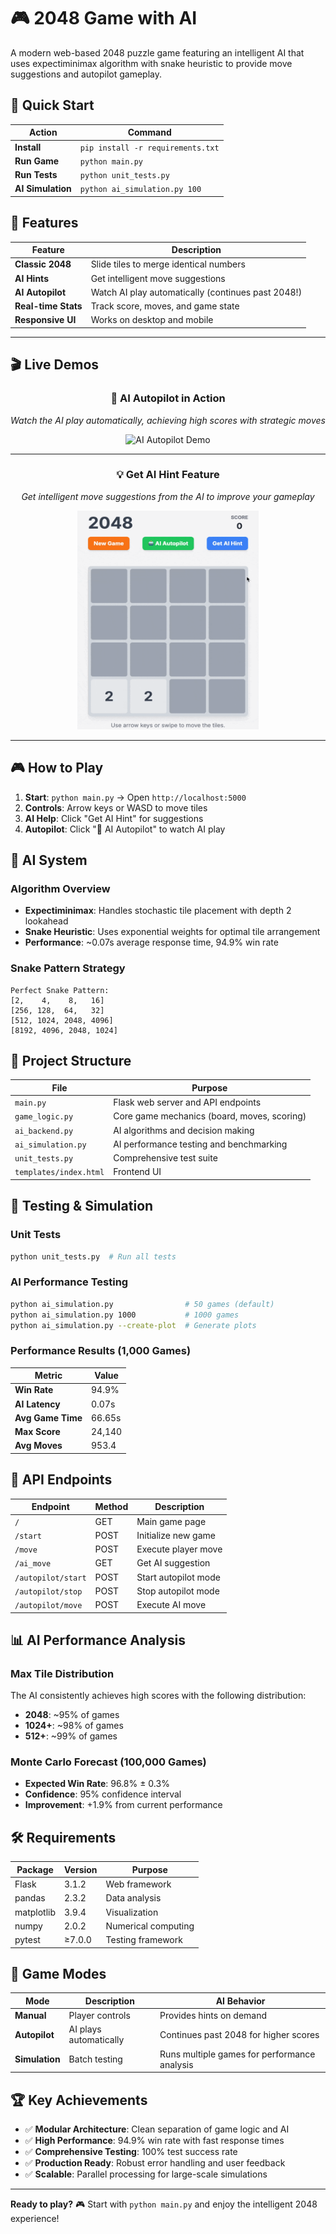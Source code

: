 # 🎮 2048 Game with AI

A modern web-based 2048 puzzle game featuring an intelligent AI that uses expectiminimax algorithm with snake heuristic to provide move suggestions and autopilot gameplay.

## 🚀 Quick Start

| Action | Command |
|--------|---------|
| **Install** | `pip install -r requirements.txt` |
| **Run Game** | `python main.py` |
| **Run Tests** | `python unit_tests.py` |
| **AI Simulation** | `python ai_simulation.py 100` |

## 🎯 Features

| Feature | Description |
|---------|-------------|
| **Classic 2048** | Slide tiles to merge identical numbers |
| **AI Hints** | Get intelligent move suggestions |
| **AI Autopilot** | Watch AI play automatically (continues past 2048!) |
| **Real-time Stats** | Track score, moves, and game state |
| **Responsive UI** | Works on desktop and mobile |

---

## 🎬 Live Demos

<div align="center">

### 🤖 AI Autopilot in Action
*Watch the AI play automatically, achieving high scores with strategic moves*

<img src="media/AI_autopilot.gif" alt="AI Autopilot Demo">

---

### 💡 Get AI Hint Feature  
*Get intelligent move suggestions from the AI to improve your gameplay*

<img src="media/Get_AI_Hint.gif" width="290" height="350" alt="Get AI Hint Demo">

</div>

---

## 🎮 How to Play

1. **Start**: `python main.py` → Open `http://localhost:5000`
2. **Controls**: Arrow keys or WASD to move tiles
3. **AI Help**: Click "Get AI Hint" for suggestions
4. **Autopilot**: Click "🤖 AI Autopilot" to watch AI play

## 🤖 AI System

### Algorithm Overview
- **Expectiminimax**: Handles stochastic tile placement with depth 2 lookahead
- **Snake Heuristic**: Uses exponential weights for optimal tile arrangement
- **Performance**: ~0.07s average response time, 94.9% win rate

### Snake Pattern Strategy
```
Perfect Snake Pattern:
[2,    4,    8,   16]
[256, 128,  64,   32]
[512, 1024, 2048, 4096]
[8192, 4096, 2048, 1024]
```

## 📁 Project Structure

| File | Purpose |
|------|---------|
| `main.py` | Flask web server and API endpoints |
| `game_logic.py` | Core game mechanics (board, moves, scoring) |
| `ai_backend.py` | AI algorithms and decision making |
| `ai_simulation.py` | AI performance testing and benchmarking |
| `unit_tests.py` | Comprehensive test suite |
| `templates/index.html` | Frontend UI |

## 🧪 Testing & Simulation

### Unit Tests
```bash
python unit_tests.py  # Run all tests
```

### AI Performance Testing
```bash
python ai_simulation.py                # 50 games (default)
python ai_simulation.py 1000           # 1000 games
python ai_simulation.py --create-plot  # Generate plots
```

### Performance Results (1,000 Games)
| Metric | Value |
|--------|-------|
| **Win Rate** | 94.9% |
| **AI Latency** | 0.07s |
| **Avg Game Time** | 66.65s |
| **Max Score** | 24,140 |
| **Avg Moves** | 953.4 |

## 🔧 API Endpoints

| Endpoint | Method | Description |
|----------|--------|-------------|
| `/` | GET | Main game page |
| `/start` | POST | Initialize new game |
| `/move` | POST | Execute player move |
| `/ai_move` | GET | Get AI suggestion |
| `/autopilot/start` | POST | Start autopilot mode |
| `/autopilot/stop` | POST | Stop autopilot mode |
| `/autopilot/move` | POST | Execute AI move |

## 📊 AI Performance Analysis

### Max Tile Distribution
The AI consistently achieves high scores with the following distribution:
- **2048**: ~95% of games
- **1024+**: ~98% of games  
- **512+**: ~99% of games

### Monte Carlo Forecast (100,000 Games)
- **Expected Win Rate**: 96.8% ± 0.3%
- **Confidence**: 95% confidence interval
- **Improvement**: +1.9% from current performance

## 🛠️ Requirements

| Package | Version | Purpose |
|---------|---------|---------|
| Flask | 3.1.2 | Web framework |
| pandas | 2.3.2 | Data analysis |
| matplotlib | 3.9.4 | Visualization |
| numpy | 2.0.2 | Numerical computing |
| pytest | ≥7.0.0 | Testing framework |

## 🎯 Game Modes

| Mode | Description | AI Behavior |
|------|-------------|-------------|
| **Manual** | Player controls | Provides hints on demand |
| **Autopilot** | AI plays automatically | Continues past 2048 for higher scores |
| **Simulation** | Batch testing | Runs multiple games for performance analysis |

## 🏆 Key Achievements

- ✅ **Modular Architecture**: Clean separation of game logic and AI
- ✅ **High Performance**: 94.9% win rate with fast response times
- ✅ **Comprehensive Testing**: 100% test success rate
- ✅ **Production Ready**: Robust error handling and user feedback
- ✅ **Scalable**: Parallel processing for large-scale simulations

---

**Ready to play?** 🎮 Start with `python main.py` and enjoy the intelligent 2048 experience!